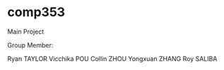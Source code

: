 # comp353
Main Project

Group Member:

Ryan TAYLOR
Vicchika POU
Collin ZHOU
Yongxuan ZHANG
Roy SALIBA


